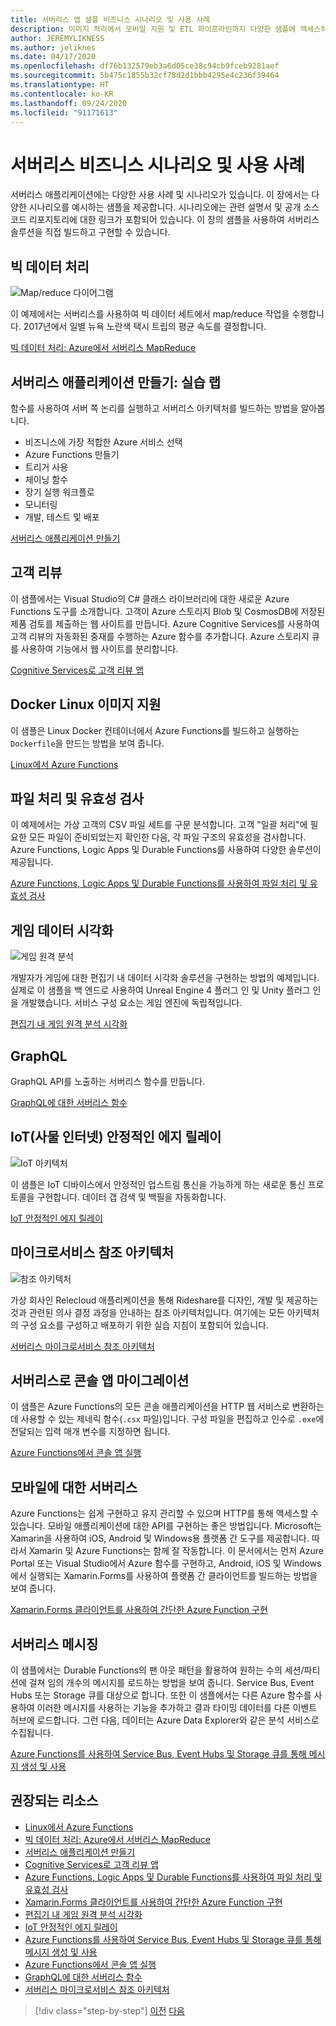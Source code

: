 ```yaml
---
title: 서버리스 앱 샘플 비즈니스 시나리오 및 사용 사례
description: 이미지 처리에서 모바일 지원 및 ETL 파이프라인까지 다양한 샘플에 액세스하여 실습 방식으로 서버리스에 대해 알아봅니다.
author: JEREMYLIKNESS
ms.author: jeliknes
ms.date: 04/17/2020
ms.openlocfilehash: df76b132579eb3a6d05ce38c94cb9fceb9281aef
ms.sourcegitcommit: 5b475c1855b32cf78d2d1bbb4295e4c236f39464
ms.translationtype: HT
ms.contentlocale: ko-KR
ms.lasthandoff: 09/24/2020
ms.locfileid: "91171613"
---
```

# <a name="serverless-business-scenarios-and-use-cases"></a>서버리스 비즈니스 시나리오 및 사용 사례

서버리스 애플리케이션에는 다양한 사용 사례 및 시나리오가 있습니다. 이 장에서는 다양한 시나리오를 예시하는 샘플을 제공합니다. 시나리오에는 관련 설명서 및 공개 소스 코드 리포지토리에 대한 링크가 포함되어 있습니다. 이 장의 샘플을 사용하여 서버리스 솔루션을 직접 빌드하고 구현할 수 있습니다.

## <a name="big-data-processing"></a>빅 데이터 처리

![Map/reduce 다이어그램](/samples/azure-samples/durablefunctions-mapreduce-dotnet/big-data-processing-serverless-mapreduce-on-azure/media/mapreducearchitecture.png)

이 예제에서는 서버리스를 사용하여 빅 데이터 세트에서 map/reduce 작업을 수행합니다. 2017년에서 일별 뉴욕 노란색 택시 트립의 평균 속도를 결정합니다.

[빅 데이터 처리: Azure에서 서버리스 MapReduce](/samples/azure-samples/durablefunctions-mapreduce-dotnet/big-data-processing-serverless-mapreduce-on-azure/)

## <a name="create-serverless-applications-hands-on-lab"></a>서버리스 애플리케이션 만들기: 실습 랩

함수를 사용하여 서버 쪽 논리를 실행하고 서버리스 아키텍처를 빌드하는 방법을 알아봅니다.

- 비즈니스에 가장 적합한 Azure 서비스 선택
- Azure Functions 만들기
- 트리거 사용
- 체이닝 함수
- 장기 실행 워크플로
- 모니터링
- 개발, 테스트 및 배포

[서버리스 애플리케이션 만들기](/learn/paths/create-serverless-applications/)

## <a name="customer-reviews"></a>고객 리뷰

이 샘플에서는 Visual Studio의 C# 클래스 라이브러리에 대한 새로운 Azure Functions 도구를 소개합니다. 고객이 Azure 스토리지 Blob 및 CosmosDB에 저장된 제품 검토를 제출하는 웹 사이트를 만듭니다. Azure Cognitive Services를 사용하여 고객 리뷰의 자동화된 중재를 수행하는 Azure 함수를 추가합니다. Azure 스토리지 큐를 사용하여 기능에서 웹 사이트를 분리합니다.

[Cognitive Services로 고객 리뷰 앱](/samples/azure-samples/functions-customer-reviews/customer-reviews-cognitive-services/)

## <a name="docker-linux-image-support"></a>Docker Linux 이미지 지원

이 샘플은 Linux Docker 컨테이너에서 Azure Functions를 빌드하고 실행하는 `Dockerfile`을 만드는 방법을 보여 줍니다.

[Linux에서 Azure Functions](/samples/azure-samples/functions-linux-custom-image/azure-functions-on-linux-custom-image-tutorial-sample-project/)

## <a name="file-processing-and-validation"></a>파일 처리 및 유효성 검사

이 예제에서는 가상 고객의 CSV 파일 세트를 구문 분석합니다. 고객 "일괄 처리"에 필요한 모든 파일이 준비되었는지 확인한 다음, 각 파일 구조의 유효성을 검사합니다. Azure Functions, Logic Apps 및 Durable Functions를 사용하여 다양한 솔루션이 제공됩니다.

[Azure Functions, Logic Apps 및 Durable Functions를 사용하여 파일 처리 및 유효성 검사](/samples/azure-samples/serverless-file-validation/file-processing-and-validation-using-azure-functions-logic-apps-and-durable-functions/)

## <a name="game-data-visualization"></a>게임 데이터 시각화

![게임 원격 분석](/samples/azure-samples/gaming-in-editor-telemetry/in-editor-telemetry-visualization/media/points.png)

개발자가 게임에 대한 편집기 내 데이터 시각화 솔루션을 구현하는 방법의 예제입니다. 실제로 이 샘플을 백 엔드로 사용하여 Unreal Engine 4 플러그 인 및 Unity 플러그 인을 개발했습니다. 서비스 구성 요소는 게임 엔진에 독립적입니다.

[편집기 내 게임 원격 분석 시각화](/samples/azure-samples/gaming-in-editor-telemetry/in-editor-telemetry-visualization/)

## <a name="graphql"></a>GraphQL

GraphQL API를 노출하는 서버리스 함수를 만듭니다.

[GraphQL에 대한 서버리스 함수](https://github.com/softchris/graphql-workshop-dotnet/blob/master/docs/workshop/4.md)

## <a name="internet-of-things-iot-reliable-edge-relay"></a>IoT(사물 인터넷) 안정적인 에지 릴레이

![IoT 아키텍처](/samples/azure-samples/iot-reliable-edge-relay/iot-reliable-edge-relay/media/architecture.png)

이 샘플은 IoT 디바이스에서 안정적인 업스트림 통신을 가능하게 하는 새로운 통신 프로토콜을 구현합니다. 데이터 갭 검색 및 백필을 자동화합니다.

[IoT 안정적인 에지 릴레이](/samples/azure-samples/iot-reliable-edge-relay/iot-reliable-edge-relay/)

## <a name="microservices-reference-architecture"></a>마이크로서비스 참조 아키텍처

![참조 아키텍처](/samples/azure-samples/serverless-microservices-reference-architecture/serverless-microservices-reference-architecture/media/macro-architecture.png)

가상 회사인 Relecloud 애플리케이션을 통해 Rideshare를 디자인, 개발 및 제공하는 것과 관련된 의사 결정 과정을 안내하는 참조 아키텍처입니다. 여기에는 모든 아키텍처의 구성 요소를 구성하고 배포하기 위한 실습 지침이 포함되어 있습니다.

[서버리스 마이크로서비스 참조 아키텍처](/samples/azure-samples/serverless-microservices-reference-architecture/serverless-microservices-reference-architecture/)

## <a name="migrate-console-apps-to-serverless"></a>서버리스로 콘솔 앱 마이그레이션

이 샘플은 Azure Functions의 모든 콘솔 애플리케이션을 HTTP 웹 서비스로 변환하는 데 사용할 수 있는 제네릭 함수(`.csx` 파일)입니다. 구성 파일을 편집하고 인수로 `.exe`에 전달되는 입력 매개 변수를 지정하면 됩니다.

[Azure Functions에서 콘솔 앱 실행](/samples/azure-samples/functions-dotnet-migrating-console-apps/run-console-apps-on-azure-functions/)

## <a name="serverless-for-mobile"></a>모바일에 대한 서버리스

Azure Functions는 쉽게 구현하고 유지 관리할 수 있으며 HTTP를 통해 액세스할 수 있습니다. 모바일 애플리케이션에 대한 API를 구현하는 좋은 방법입니다. Microsoft는 Xamarin을 사용하여 iOS, Android 및 Windows용 플랫폼 간 도구를 제공합니다. 따라서 Xamarin 및 Azure Functions는 함께 잘 작동합니다. 이 문서에서는 먼저 Azure Portal 또는 Visual Studio에서 Azure 함수를 구현하고, Android, iOS 및 Windows에서 실행되는 Xamarin.Forms를 사용하여 플랫폼 간 클라이언트를 빌드하는 방법을 보여 줍니다.

[Xamarin.Forms 클라이언트를 사용하여 간단한 Azure Function 구현](/samples/azure-samples/functions-xamarin-getting-started/implementing-a-simple-azure-function-with-a-xamarinforms-client/)

## <a name="serverless-messaging"></a>서버리스 메시징

이 샘플에서는 Durable Functions의 팬 아웃 패턴을 활용하여 원하는 수의 세션/파티션에 걸쳐 임의 개수의 메시지를 로드하는 방법을 보여 줍니다. Service Bus, Event Hubs 또는 Storage 큐를 대상으로 합니다. 또한 이 샘플에서는 다른 Azure 함수를 사용하여 이러한 메시지를 사용하는 기능을 추가하고 결과 타이밍 데이터를 다른 이벤트 허브에 로드합니다. 그런 다음, 데이터는 Azure Data Explorer와 같은 분석 서비스로 수집됩니다.

[Azure Functions를 사용하여 Service Bus, Event Hubs 및 Storage 큐를 통해 메시지 생성 및 사용](/samples/azure-samples/durable-functions-producer-consumer/product-consume-messages-az-functions/)

## <a name="recommended-resources"></a>권장되는 리소스

- [Linux에서 Azure Functions](/samples/azure-samples/functions-linux-custom-image/azure-functions-on-linux-custom-image-tutorial-sample-project/)
- [빅 데이터 처리: Azure에서 서버리스 MapReduce](/samples/azure-samples/durablefunctions-mapreduce-dotnet/big-data-processing-serverless-mapreduce-on-azure/)
- [서버리스 애플리케이션 만들기](/learn/paths/create-serverless-applications/)
- [Cognitive Services로 고객 리뷰 앱](/samples/azure-samples/functions-customer-reviews/customer-reviews-cognitive-services/)
- [Azure Functions, Logic Apps 및 Durable Functions를 사용하여 파일 처리 및 유효성 검사](/samples/azure-samples/serverless-file-validation/file-processing-and-validation-using-azure-functions-logic-apps-and-durable-functions/)
- [Xamarin.Forms 클라이언트를 사용하여 간단한 Azure Function 구현](/samples/azure-samples/functions-xamarin-getting-started/implementing-a-simple-azure-function-with-a-xamarinforms-client/)
- [편집기 내 게임 원격 분석 시각화](/samples/azure-samples/gaming-in-editor-telemetry/in-editor-telemetry-visualization/)
- [IoT 안정적인 에지 릴레이](/samples/azure-samples/iot-reliable-edge-relay/iot-reliable-edge-relay/)
- [Azure Functions를 사용하여 Service Bus, Event Hubs 및 Storage 큐를 통해 메시지 생성 및 사용](/samples/azure-samples/durable-functions-producer-consumer/product-consume-messages-az-functions/)
- [Azure Functions에서 콘솔 앱 실행](/samples/azure-samples/functions-dotnet-migrating-console-apps/run-console-apps-on-azure-functions/)
- [GraphQL에 대한 서버리스 함수](https://github.com/softchris/graphql-workshop-dotnet/blob/master/docs/workshop/4.md)
- [서버리스 마이크로서비스 참조 아키텍처](/samples/azure-samples/serverless-microservices-reference-architecture/serverless-microservices-reference-architecture/)

>[!div class="step-by-step"]
>[이전](orchestration-patterns.md)
>[다음](serverless-conclusion.md)
